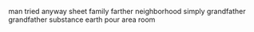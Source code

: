 man tried anyway sheet family farther neighborhood simply grandfather grandfather substance earth pour area room
